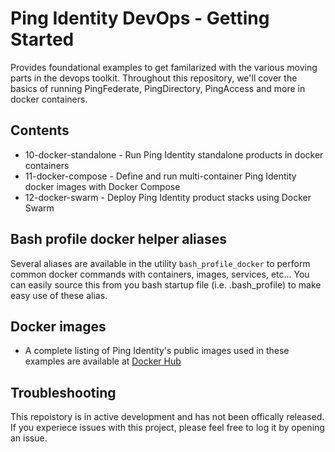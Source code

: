 # Ping Identity DevOps - Getting Started
Provides foundational examples to get familarized with the various moving parts 
in the devops toolkit. Throughout this repository, we'll cover the basics of 
running PingFederate, PingDirectory, PingAccess and more in docker containers. 

## Contents

* 10-docker-standalone - Run Ping Identity standalone products in docker containers 
* 11-docker-compose    - Define and run multi-container Ping Identity docker images with Docker Compose
* 12-docker-swarm      - Deploy Ping Identity product stacks using Docker Swarm

## Bash profile docker helper aliases
Several aliases are available in the utility `bash_profile_docker` to perform common 
docker commands with containers, images, services, etc...  You can easily source this
from you bash startup file (i.e. .bash_profile) to make easy use of these alias.

## Docker images

* A complete listing of Ping Identity's public images used in these examples are available at [Docker Hub](https://hub.docker.com/u/pingidentity/)

## Troubleshooting
This repoistory is in active development and has not been offically released. 
If you experiece issues with this project, please feel free to log it by opening an issue.
